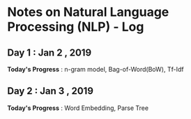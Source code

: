 # Notes on Natural Language Processing (NLP) - Log

## Day 1 : Jan 2 , 2019

**Today's Progress** : n-gram model, Bag-of-Word(BoW), Tf-Idf

## Day 2 : Jan 3 , 2019

**Today's Progress** : Word Embedding, Parse Tree
